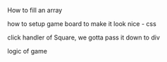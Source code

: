 How to fill an array

how to setup game board to make it look nice - css

click handler of Square, we gotta pass it down to div

logic of game